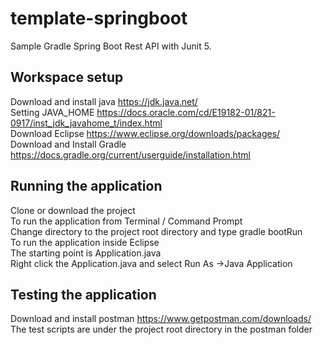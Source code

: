 # template-springboot

Sample Gradle Spring Boot Rest API with Junit 5.

## Workspace setup

Download and install java <https://jdk.java.net/>  
Setting JAVA_HOME  <https://docs.oracle.com/cd/E19182-01/821-0917/inst_jdk_javahome_t/index.html>  
Download Eclipse <https://www.eclipse.org/downloads/packages/>  
Download and Install Gradle <https://docs.gradle.org/current/userguide/installation.html>

## Running the application

Clone or download the project  
To run the application from Terminal / Command Prompt   
Change directory to the project root directory and type gradle bootRun  
To run the application inside Eclipse  
The starting point is Application.java  
Right click the Application.java and select Run As ->Java Application

## Testing the application

Download and install postman <https://www.getpostman.com/downloads/>  
The test scripts are under the project root directory in the postman folder

